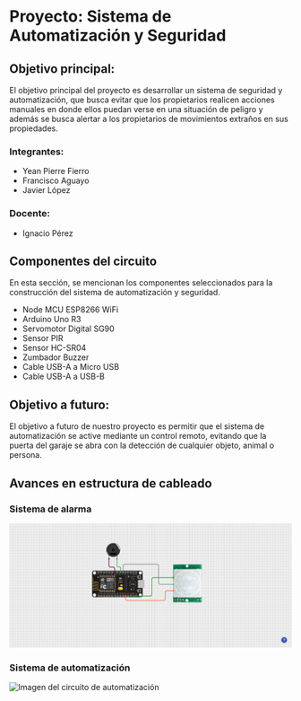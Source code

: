 <h1>Proyecto: Sistema de Automatización y Seguridad</h1>
<h2>Objetivo principal:</h2>
<p>El objetivo principal del proyecto es desarrollar un sistema de seguridad y automatización, que busca evitar que los propietarios realicen acciones manuales en donde ellos puedan verse en una situación de peligro y además se busca alertar a los propietarios de movimientos extraños en sus propiedades.</p>
<h3>Integrantes:</h3>
<ul>
  <li>Yean Pierre Fierro</li>
  <li>Francisco Aguayo</li>
  <li>Javier López</li>
</ul>
<h3>Docente:</h3>
<ul>
  <li>Ignacio Pérez</li>
</ul>
<h2>Componentes del circuito</h2>
<p>En esta sección, se mencionan los componentes seleccionados para la construcción del sistema de automatización y seguridad.</p>
<ul>
  <li>Node MCU ESP8266 WiFi</li>
  <li>Arduino Uno R3</li>
  <li>Servomotor Digital SG90</li>
  <li>Sensor PIR</li>
  <li>Sensor HC-SR04</li>
  <li>Zumbador Buzzer</li>
  <li>Cable USB-A a Micro USB</li>
  <li>Cable USB-A a USB-B</li>
</ul>
<h2>Objetivo a futuro:</h2>
<p>El objetivo a futuro de nuestro proyecto es permitir que el sistema de automatización se active mediante un control remoto, evitando que la puerta del garaje se abra con la detección de cualquier objeto, animal o persona.</p>
<h2>Avances en estructura de cableado</h2>
<h3>Sistema de alarma</h3>
<img src="Photos/Sistema de Alarma/Alarma.png" alt="Imagen del circuito de alarma" title="Sistema de alarma"></img>
<h3>Sistema de automatización</h3>
<img src="Photos/Sistema de Automatización/Automation.png" alt="Imagen del circuito de automatización" title="Sistema de automatización"></img>
